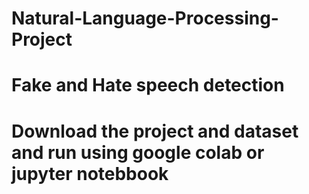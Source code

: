 # Natural-Language-Processing-Project
# Fake and Hate speech detection
# Download the project and dataset and run using google colab or jupyter notebbook
